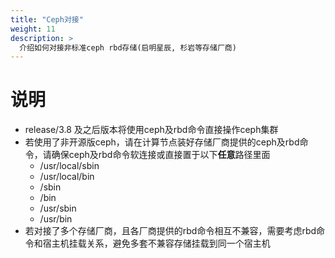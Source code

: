 ```yaml
---
title: "Ceph对接"
weight: 11
description: >
  介绍如何对接非标准ceph rbd存储(启明星辰, 杉岩等存储厂商)
---
```


# 说明
- release/3.8 及之后版本将使用ceph及rbd命令直接操作ceph集群
- 若使用了非开源版ceph，请在计算节点装好存储厂商提供的ceph及rbd命令，请确保ceph及rbd命令软连接或直接置于以下**任意**路径里面
    - /usr/local/sbin
    - /usr/local/bin
    - /sbin
    - /bin
    - /usr/sbin
    - /usr/bin
- 若对接了多个存储厂商，且各厂商提供的rbd命令相互不兼容，需要考虑rbd命令和宿主机挂载关系，避免多套不兼容存储挂载到同一个宿主机
